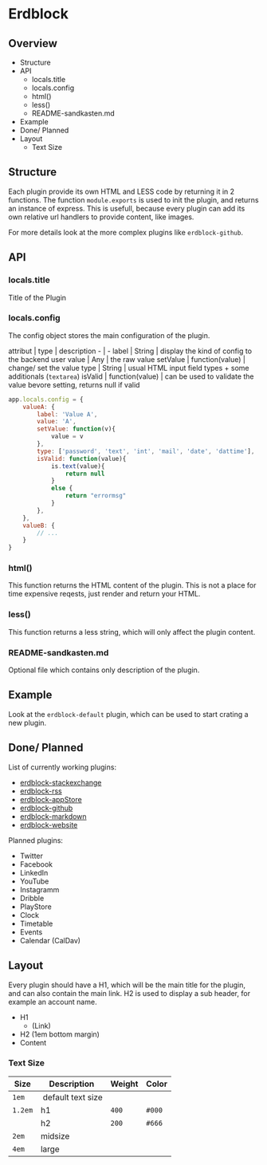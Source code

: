 # Erdblock


## Overview


-	Structure
-	API
	-	locals.title
	-	locals.config
	-	html()
	-	less()
	-	README-sandkasten.md
-	Example
-	Done/ Planned
-	Layout
	-	Text Size


## Structure

Each plugin provide its own HTML and LESS code by returning it in 2 functions. The function `module.exports` is used to init the plugin, and returns an instance of express. This is usefull, because every plugin can add its own relative url handlers to provide content, like images.

For more details look at the more complex plugins like `erdblock-github`.

## API

### locals.title

Title of the Plugin

### locals.config

The config object stores the main configuration of the plugin.

attribut | type | description - | - label | String | display the kind of config to the backend user value | Any | the raw value setValue | function(value) | change/ set the value type | String | usual HTML input field types + some additionals (`textarea`\) isValid | function(value) | can be used to validate the value bevore setting, returns null if valid

```javascript
app.locals.config = {
	valueA: {
		label: 'Value A',
		value: 'A',
		setValue: function(v){
			value = v
		},
		type: ['password', 'text', 'int', 'mail', 'date', 'dattime'],
		isValid: function(value){
			is.text(value){
				return null
			}
			else {
				return "errormsg"
			}
		},
	},
	valueB: {
		// ...
	}
}
```

### html()

This function returns the HTML content of the plugin. This is not a place for time expensive reqests, just render and return your HTML.

### less()

This function returns a less string, which will only affect the plugin content.

### README-sandkasten.md

Optional file which contains only description of the plugin.

## Example

Look at the `erdblock-default` plugin, which can be used to start crating a new plugin.

## Done/ Planned

List of currently working plugins:
- [erdblock-stackexchange](https://gitlab01.markab.uberspace.de/erdblock/erdblock-stackexchange)
- [erdblock-rss](https://gitlab01.markab.uberspace.de/erdblock/erdblock-rss)
- [erdblock-appStore](https://gitlab01.markab.uberspace.de/erdblock/erdblock-appStore)
- [erdblock-github](https://gitlab01.markab.uberspace.de/erdblock/erdblock-github)
- [erdblock-markdown](https://gitlab01.markab.uberspace.de/erdblock/erdblock-markdown)
- [erdblock-website](https://gitlab01.markab.uberspace.de/erdblock/erdblock-website)

Planned plugins: 
- Twitter
- Facebook
- LinkedIn
- YouTube
- Instagramm
- Dribble
- PlayStore
- Clock
- Timetable
- Events
- Calendar (CalDav)

## Layout

Every plugin should have a H1, which will be the main title for the plugin, and can also contain the main link. H2 is used to display a sub header, for example an account name.

-	H1
	-	(Link)
-	H2 (1em bottom margin)
-	Content

### Text Size

| Size    | Description        | Weight | Color  |
|---------|--------------------|--------|--------|
| `1em`   |  default text size |        |        |
| `1.2em` | h1                 | `400`  | `#000` |
|         | h2                 | `200`  | `#666` |
| `2em`   | midsize            |        |        |
| `4em`   | large              |        |        |
